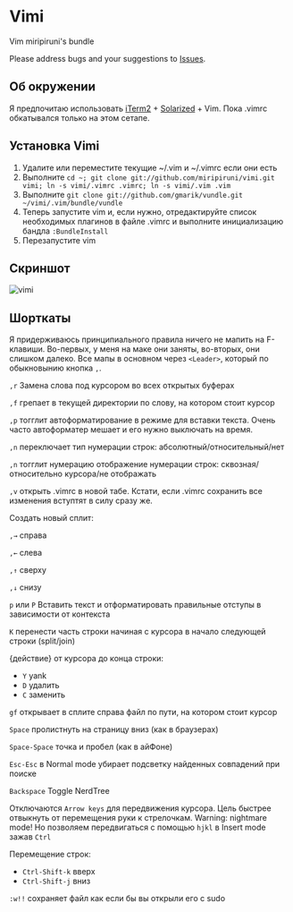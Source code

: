 # Vimi

Vim miripiruni's bundle

Please address bugs and your suggestions to [Issues](http://github.com/miripiruni/vimi/issues).

Об окружении
------------

Я предпочитаю использовать [iTerm2](http://www.iterm2.com/#/section/home) + [Solarized](https://github.com/altercation/solarized/blob/master/iterm2-colors-solarized/Solarized%20Dark.itermcolors) + Vim. Пока .vimrc обкатывался только на этом сетапе.


Установка Vimi
--------------

1. Удалите или переместите текущие ~/.vim и ~/.vimrc если они есть
2. Выполните `cd ~; git clone git://github.com/miripiruni/vimi.git vimi; ln -s vimi/.vimrc .vimrc; ln -s vimi/.vim .vim`
3. Выполните `git clone git://github.com/gmarik/vundle.git ~/vimi/.vim/bundle/vundle`
4. Теперь запустите vim и, если нужно, отредактируйте список необходимых плагинов в файле .vimrc и выполните инициализацию бандла `:BundleInstall`
5. Перезапустите vim

Скриншот
--------

![vimi](http://miripiruni.org/i/vimi.png "vimi")


Шорткаты
--------

Я придерживаюсь принципиального правила ничего не мапить на F-клавиши. Во-первых, у меня
на маке они заняты, во-вторых, они слишком далеко. Все мапы в основном через `<Leader>`, который по обыкновынию кнопка `,`.


`,r` Замена слова под курсором во всех открытых буферах

`,f` грепает в текущей директории по слову, на котором стоит курсор

`,p` тогглит автоформатирование в режиме для вставки текста. Очень часто автоформатер мешает и его нужно выключать на время.

`,n` переключает тип нумерации строк: абсолютный/относительный/нет

`,n` тогглит нумерацию отображение нумерации строк: сквозная/относительно курсора/не отображать

`,v` открыть .vimrc в новой табе. Кстати, если .vimrc сохранить все изменения вступтят в силу сразу же.

Создать новый сплит:

`,→` справа

`,←` слева

`,↑` сверху

`,↓` снизу

`p` или `P` Вставить текст и отформатировать правильные отступы в зависимости от контекста

`K` перенести часть строки начиная с курсора в начало следующей строки (split/join)

{действие} от курсора до конца строки:

* `Y` yank
* `D` удалить
* `C` заменить

`gf` открывает в сплите справа файл по пути, на котором стоит курсор

`Space` пролистнуть на страницу вниз (как в браузерах)

`Space-Space` точка и пробел (как в айФоне)

`Esc-Esc` в Normal mode убирает подсветку найденных совпадений при поиске

`Backspace` Toggle NerdTree

Отключаются `Arrow keys` для передвижения курсора. Цель быстрее отвыкнуть от перемещения руки к стрелочкам. Warning: nightmare mode! Но позволяем передвигаться с помощью `hjkl` в Insert mode зажав `Ctrl`

Перемещение строк:

* `Ctrl-Shift-k` вверх
* `Ctrl-Shift-j` вниз

`:w!!` сохраняет файл как если бы вы открыли его с sudo

